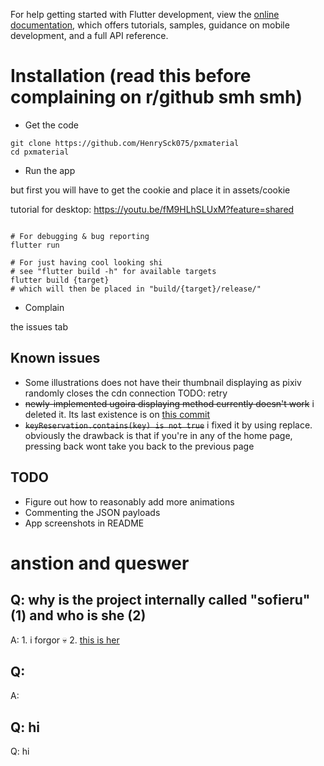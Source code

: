 
For help getting started with Flutter development, view the
[online documentation](https://docs.flutter.dev/), which offers tutorials,
samples, guidance on mobile development, and a full API reference.

# Installation (read this before complaining on r/github smh smh)
- Get the code 
```
git clone https://github.com/HenrySck075/pxmaterial
cd pxmaterial
```
- Run the app

but first you will have to get the cookie and place it in assets/cookie

tutorial for desktop: https://youtu.be/fM9HLhSLUxM?feature=shared
```

# For debugging & bug reporting
flutter run

# For just having cool looking shi
# see "flutter build -h" for available targets
flutter build {target}
# which will then be placed in "build/{target}/release/"
```
- Complain 

the issues tab

## Known issues
- Some illustrations does not have their thumbnail displaying as pixiv randomly closes the cdn connection
TODO: retry
- ~~newly-implemented ugoira displaying method currently doesn't work~~ i deleted it. Its last existence is on [this commit](https://github.com/HenrySck075/pxmaterial/commit/98ac1836241f2a8908af751faf8882d349021e9e)
- ~~`keyReservation.contains(key) is not true`~~ i fixed it by using replace. obviously the drawback is that if you're in any of the home page, pressing back wont take you back to the previous page

## TODO
- Figure out how to reasonably add more animations 
- Commenting the JSON payloads 
- App screenshots in README

# anstion and queswer
## Q: why is the project internally called "sofieru" (1) and who is she (2)
A: 1. i forgor :skull: 2. [this is her](https://www.youtube.com/@sofieruvtuber)

## Q: 
A: 

## Q: hi 
Q: hi
